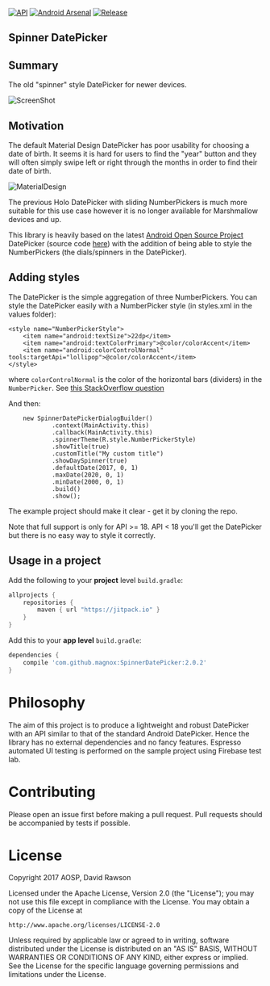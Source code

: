 [![API](https://img.shields.io/badge/API-16%2B-brightgreen.svg?style=flat)](https://android-arsenal.com/api?level=18) [![Android Arsenal](https://img.shields.io/badge/Android%20Arsenal-SpinnerDatePicker-red.svg?style=plastic)](https://android-arsenal.com/details/1/6319) [![Release](https://jitpack.io/v/magnox/SpinnerDatePicker.svg)](https://jitpack.io/#magnox/SpinnerDatePicker)

Spinner DatePicker
-----

## Summary

The old "spinner" style DatePicker for newer devices.

![ScreenShot](https://i.imgur.com/TMiivVq.png)

## Motivation

The default Material Design DatePicker has poor usability for choosing a date of birth. It seems it is hard for users to find the "year" button and they will often simply swipe left or right through the months in order to find their date of birth. 

![MaterialDesign](https://i.imgur.com/8lmZhbd.png?1)

The previous Holo DatePicker with sliding NumberPickers is much more suitable for this use case however it is no longer available for Marshmallow devices and up. 

This library is heavily based on the latest [Android Open Source Project](https://source.android.com/) DatePicker (source code [here](http://androidxref.com/8.0.0_r4/xref/frameworks/base/core/java/android/widget/DatePickerSpinnerDelegate.java)) with the addition of being able to style the NumberPickers (the dials/spinners in the DatePicker). 

## Adding styles

The DatePicker is the simple aggregation of three NumberPickers. You can style the DatePicker easily with a NumberPicker style (in styles.xml in the values folder):

    <style name="NumberPickerStyle">
        <item name="android:textSize">22dp</item>
        <item name="android:textColorPrimary">@color/colorAccent</item>
        <item name="android:colorControlNormal" tools:targetApi="lollipop">@color/colorAccent</item>
    </style>

where `colorControlNormal` is the color of the horizontal bars (dividers) in the `NumberPicker`. See [this StackOverflow question](https://stackoverflow.com/q/20148671/5241933)

And then:

        new SpinnerDatePickerDialogBuilder()
                .context(MainActivity.this)
                .callback(MainActivity.this)
                .spinnerTheme(R.style.NumberPickerStyle)
                .showTitle(true)
                .customTitle("My custom title")
                .showDaySpinner(true)
                .defaultDate(2017, 0, 1)
                .maxDate(2020, 0, 1)
                .minDate(2000, 0, 1)
                .build()
                .show();

The example project should make it clear - get it by cloning the repo.                    

Note that full support is only for API >= 18. API < 18 you'll get the DatePicker but there is no easy way to style it correctly.                     
                    
## Usage in a project

Add the following to your **project** level `build.gradle`:
    
   ```gradle
   allprojects {
       repositories {
           maven { url "https://jitpack.io" }
   	   }
   }
   ```

Add this to your **app level** `build.gradle`:
    
   ```gradle
   dependencies {
       compile 'com.github.magnox:SpinnerDatePicker:2.0.2'
   }
   ```             

Philosophy
==========

The aim of this project is to produce a lightweight and robust DatePicker with an API similar to that of the standard Android DatePicker. Hence the library has no external dependencies and no fancy features. Espresso automated UI testing is performed on the sample project using Firebase test lab.

Contributing
============

Please open an issue first before making a pull request. Pull requests should be accompanied by tests if possible.

License
=======

Copyright 2017 AOSP, David Rawson

Licensed under the Apache License, Version 2.0 (the "License");
you may not use this file except in compliance with the License.
You may obtain a copy of the License at

    http://www.apache.org/licenses/LICENSE-2.0

Unless required by applicable law or agreed to in writing, software
distributed under the License is distributed on an "AS IS" BASIS,
WITHOUT WARRANTIES OR CONDITIONS OF ANY KIND, either express or implied.
See the License for the specific language governing permissions and
limitations under the License.
